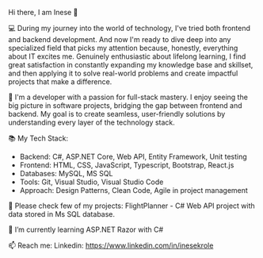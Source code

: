 Hi there, I am Inese 👋

💻 During my journey into the world of technology, I've tried both frontend and backend development. And now I'm ready to dive deep into any specialized field that picks my attention because, honestly, everything about IT excites me.
Genuinely enthusiastic about lifelong learning, I find great satisfaction in constantly expanding my knowledge base and skillset, and then applying it to solve real-world problems and create impactful projects that make a difference.

🌟 I'm a developer with a passion for full-stack mastery. I enjoy seeing the big picture in software projects, bridging the gap between frontend and backend. My goal is to create seamless, user-friendly solutions by understanding every layer of the technology stack.

📚 My Tech Stack:
- Backend: C#, ASP.NET Core, Web API, Entity Framework, Unit testing
- Frontend: HTML, CSS, JavaScript, Typescript, Bootstrap, React.js
- Databases: MySQL, MS SQL
- Tools: Git, Visual Studio, Visual Studio Code
- Approach: Design Patterns, Clean Code, Agile in project management

🧠 Please check few of my projects:
FlightPlanner - C# Web API project with data stored in Ms SQL database.

🌱 I’m currently learning ASP.NET Razor with C#

📫 Reach me: 
Linkedin: https://www.linkedin.com/in/inesekrole



